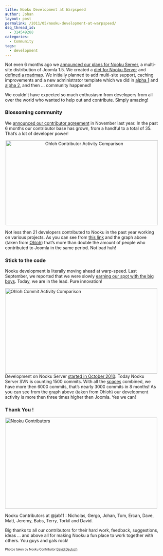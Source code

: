 ```yaml
---
title: Nooku Development at Warpspeed
author: Johan
layout: post
permalink: /2011/05/nooku-development-at-warpspeed/
dsq_thread_id:
  - 314549288
categories:
  - Community
tags:
  - development
---
```

<div>
  <p>
    Not even 6 months ago we <a href="http://blog.nooku.org/2010/12/nooku-server-joomla-on-steroids/">announced our plans for Nooku Server</a>, a multi-site distribution of Joomla 1.5. We created a <a href="http://blog.nooku.org/2011/01/creating-a-diet-for-nooku-server/">diet for Nooku Server</a> and <a href="http://blog.nooku.org/2011/01/a-roadmap-for-nooku-server/">defined a roadmap</a>. We initially planned to add multi-site support, caching improvements and a new administrator template which we did in <a href="http://groups.google.com/group/nooku-framework/browse_thread/thread/bc8c88a8e81a75c9/3169bfda8bcad2cc?lnk=gst&q=alpha+1#3169bfda8bcad2cc">alpha 1</a> and <a href="http://groups.google.com/group/nooku-framework/browse_thread/thread/3dba8a70956726ff/ce7ab509bc774ecf?lnk=gst&q=alpha+2#ce7ab509bc774ecf">alpha 2</a>, and then … community happened!
  </p>
  
  <p>
    We couldn’t have expected so much enthusiasm from developers from all over the world who wanted to help out and contribute. Simply amazing!
  </p>
  
  <h3>
    Blossoming community
  </h3>
  
  <p>
    We <a href="http://blog.nooku.org/2010/11/nooku-contributor-agreement/">announced our contributor agreement</a> in November last year. In the past 6 months our contributor base has grown, from a handful to a total of 35. That’s a lot of developer power!
  </p>
  
  <p style="text-align: center;">
    <a title="Ohloh Contributor Activity Comparison by Nooku, on Flickr" href="http://www.flickr.com/photos/nooku/5761746349/"><img class="aligncenter" src="http://farm4.static.flickr.com/3127/5761746349_ebcbf9108c.jpg" alt="Ohloh Contributor Activity Comparison" width="500" height="278" /></a>
  </p>
  
  <div>
    Not less then 21 developers contributed to Nooku in the past year working on various projects. As you can see from <a href="http://www.ohloh.net/p/compare?project_0=Joomla%21&project_1=Nooku&project_2=Drupal+%28core%29">this link</a> and the graph above (taken from <a href="http://www.ohloh.net/p/compare?project_0=Joomla%21&project_1=Nooku&project_2=Drupal+%28core%29">Ohloh</a>) that’s more than double the amount of people who contributed to Joomla in the same period. Not bad huh!
  </div>
  
  <div>
    <!--more-->
  </div>
  
  <h3>
    Stick to the code
  </h3>
  
  <p style="text-align: left;">
    Nooku development is literally moving ahead at warp-speed. Last September, we reported that we were slowly <a href="http://blog.nooku.org/2010/09/nooku-community-rocking-on/#more-457">earning our spot with the big boys</a>. Today, we are in the lead. Pure innovation!
  </p>
  
  <p style="text-align: left;">
    <a title="Ohloh Commit Activity Comparison by Nooku, on Flickr" href="http://www.flickr.com/photos/nooku/5761746285/"><img class="aligncenter" src="http://farm3.static.flickr.com/2107/5761746285_95ba07ea95.jpg" alt="Ohloh Commit Activity Comparison" width="500" height="280" /></a><br /> Development on Nooku Server <a href="https://nooku.assembla.com/spaces/nooku-server/tickets/1">started in October 2010</a>. Today Nooku Server SVN is counting 1500 commits. With all the <a href="http://nooku.assembla.com/">spaces</a> combined, we have more then 6000 commits, that’s nearly 3000 commits in 8 months! As you can see from the graph above (taken from Ohloh) our development activity is more then three times higher then Joomla. Yes we can!
  </p>
  
  <h3>
    Thank You !
  </h3>
  
  <div class="wp-caption aligncenter" style="width: 510px">
    <a title="Nooku Contributors  by Nooku, on Flickr" href="http://www.flickr.com/photos/nooku/5761822147/"><img class=" " src="http://farm6.static.flickr.com/5063/5761822147_3882b3b508.jpg" alt="Nooku Contributors " width="500" height="298" /></a><p class="wp-caption-text">
      Nooku Contributors at @jab11 : Nicholas, Gergo, Johan, Tom, Ercan, Dave, Matt, Jeremy, Babs, Terry, Torkil and David.
    </p>
  </div>
  
  <p style="text-align: left;">
    Big thanks to all our contributors for their hard work, feedback, suggestions, ideas … and above all for making Nooku a fun place to work together with others. You guys and gals rock!
  </p>
  
  <p style="text-align: left; font-size: 10px;">
    Photos taken by Nooku Contributor <a href="http://www.flickr.com/photos/valanx/">David Deutsch</a>
  </p>
</div>